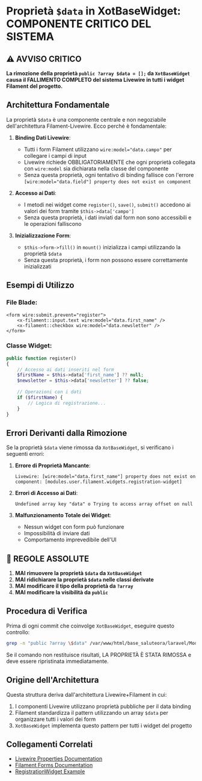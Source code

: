 # Proprietà `$data` in XotBaseWidget: COMPONENTE CRITICO DEL SISTEMA

## ⚠️ AVVISO CRITICO

**La rimozione della proprietà `public ?array $data = [];` da `XotBaseWidget` causa il FALLIMENTO COMPLETO del sistema Livewire in tutti i widget Filament del progetto.**

## Architettura Fondamentale

La proprietà `$data` è una componente centrale e non negoziabile dell'architettura Filament-Livewire. Ecco perché è fondamentale:

1. **Binding Dati Livewire**:
   - Tutti i form Filament utilizzano `wire:model="data.campo"` per collegare i campi di input
   - Livewire richiede OBBLIGATORIAMENTE che ogni proprietà collegata con `wire:model` sia dichiarata nella classe del componente
   - Senza questa proprietà, ogni tentativo di binding fallisce con l'errore `[wire:model="data.field"] property does not exist on component`

2. **Accesso ai Dati**:
   - I metodi nei widget come `register()`, `save()`, `submit()` accedono ai valori dei form tramite `$this->data['campo']`
   - Senza questa proprietà, i dati inviati dal form non sono accessibili e le operazioni falliscono

3. **Inizializzazione Form**:
   - `$this->form->fill()` in `mount()` inizializza i campi utilizzando la proprietà `$data`
   - Senza questa proprietà, i form non possono essere correttamente inizializzati

## Esempi di Utilizzo

### File Blade:
```blade
<form wire:submit.prevent="register">
    <x-filament::input.text wire:model="data.first_name" />
    <x-filament::checkbox wire:model="data.newsletter" />
</form>
```

### Classe Widget:
```php
public function register()
{
    // Accesso ai dati inseriti nel form
    $firstName = $this->data['first_name'] ?? null;
    $newsletter = $this->data['newsletter'] ?? false;
    
    // Operazioni con i dati
    if ($firstName) {
        // Logica di registrazione...
    }
}
```

## Errori Derivanti dalla Rimozione

Se la proprietà `$data` viene rimossa da `XotBaseWidget`, si verificano i seguenti errori:

1. **Errore di Proprietà Mancante**:
   ```
   Livewire: [wire:model="data.first_name"] property does not exist on component: [modules.user.filament.widgets.registration-widget]
   ```

2. **Errori di Accesso ai Dati**:
   ```
   Undefined array key "data" o Trying to access array offset on null
   ```

3. **Malfunzionamento Totale dei Widget**:
   - Nessun widget con form può funzionare
   - Impossibilità di inviare dati
   - Comportamento imprevedibile dell'UI

## 🚫 REGOLE ASSOLUTE

1. **MAI rimuovere la proprietà `$data` da `XotBaseWidget`**
2. **MAI ridichiarare la proprietà `$data` nelle classi derivate**
3. **MAI modificare il tipo della proprietà da `?array`**
4. **MAI modificare la visibilità da `public`**

## Procedura di Verifica

Prima di ogni commit che coinvolge `XotBaseWidget`, eseguire questo controllo:

```bash
grep -n "public ?array \$data" /var/www/html/base_saluteora/laravel/Modules/Xot/app/Filament/Widgets/XotBaseWidget.php
```

Se il comando non restituisce risultati, LA PROPRIETÀ È STATA RIMOSSA e deve essere ripristinata immediatamente.

## Origine dell'Architettura

Questa struttura deriva dall'architettura Livewire+Filament in cui:

1. I componenti Livewire utilizzano proprietà pubbliche per il data binding
2. Filament standardizza il pattern utilizzando un array `$data` per organizzare tutti i valori dei form
3. `XotBaseWidget` implementa questo pattern per tutti i widget del progetto

## Collegamenti Correlati

- [Livewire Properties Documentation](https://livewire.laravel.com/docs/properties)
- [Filament Forms Documentation](https://filamentphp.com/docs/3.x/forms/installation)
- [RegistrationWidget Example](../../User/docs/filament/widgets/registration-widget.md)
